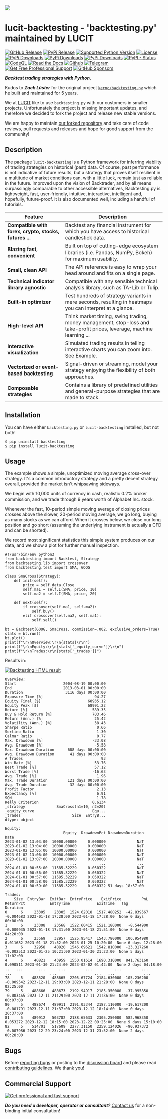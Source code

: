 [![](https://raw.githubusercontent.com/LUCIT-Systems-and-Development/lucit-backtesting/master/images/logo/lucit-backtesting.png)](https://github.com/LUCIT-Systems-and-Development/lucit-backtesting)

# lucit-backtesting - 'backtesting.py' maintained by LUCIT

[![GitHub Release](https://img.shields.io/github/release/LUCIT-Systems-and-Development/lucit-backtesting.svg?label=github)](https://github.com/LUCIT-Systems-and-Development/lucit-backtesting/releases)
[![PyPi Release](https://img.shields.io/pypi/v/lucit-backtesting?color=blue)](https://pypi.org/project/lucit-backtesting/)
[![Supported Python Version](https://img.shields.io/pypi/pyversions/lucit_backtesting.svg)](https://www.python.org/downloads/)
[![License](https://img.shields.io/github/license/LUCIT-Systems-and-Development/lucit-backtesting.svg?color=blue)](https://lucit-backtesting.docs.lucit.tech/license.html)
[![PyPi Downloads](https://pepy.tech/badge/lucit-backtesting)](https://pepy.tech/project/lucit-backtesting)
[![PyPi Downloads](https://pepy.tech/badge/lucit-backtesting/month)](https://pepy.tech/project/lucit-backtesting)
[![PyPi Downloads](https://pepy.tech/badge/lucit-backtesting/week)](https://pepy.tech/project/lucit-backtesting)
[![PyPI - Status](https://img.shields.io/pypi/status/unicorn_binance_local_depth_cache.svg)](https://github.com/LUCIT-Systems-and-Development/lucit-backtesting/issues)
[![CodeQL](https://github.com/LUCIT-Systems-and-Development/lucit-backtesting/actions/workflows/codeql-analysis.yml/badge.svg)](https://github.com/LUCIT-Systems-and-Development/lucit-backtesting/actions/workflows/codeql-analysis.yml)
[![Read the Docs](https://img.shields.io/badge/read-%20docs-yellow)](https://lucit-backtesting.docs.lucit.tech/)
[![Github](https://img.shields.io/badge/source-github-cbc2c8)](https://github.com/LUCIT-Systems-and-Development/lucit-backtesting)
[![Telegram](https://img.shields.io/badge/community-telegram-41ab8c)](https://t.me/unicorndevs)
[![Get Free Professional Support](https://img.shields.io/badge/chat-lucit%20support-004166)](https://www.lucit.tech/get-support.html)
[![GitHub Sponsors](https://img.shields.io/github/sponsors/kernc?color=pink)](https://github.com/sponsors/kernc)

***Backtest trading strategies with Python.***

Kudos to ***Zach Lûster*** for the original project [`kernc/backtesting.py`](https://github.com/kernc/backtesting.py) 
which he built and maintained for 5 years. 

We at [LUCIT](https://www.lucit.tech) like to use `backtesting.py` with our customers in smaller projects. 
Unfortunately the project is missing important updates, and therefore we decided to fork the project and release new 
stable versions. 

We are happy to maintain [our forked repository](https://github.com/LUCIT-Systems-and-Development/lucit-backtesting) 
and take care of code reviews, pull requests and releases and hope for good support from the community!

## Description
The package `lucit-backtesting` is a Python framework for inferring viability of trading strategies on historical (past) 
data. Of course, past performance is not indicative of future results, but a strategy that proves itself resilient in a 
multitude of market conditions can, with a little luck, remain just as reliable in the future. Improved upon the vision 
of Backtrader, and by all means surpassingly comparable to other accessible alternatives, Backtesting.py is lightweight, 
fast, user-friendly, intuitive, interactive, intelligent and, hopefully, future-proof. It is also documented well, 
including a handful of tutorials. 


| Feature | Description |
| ------- | ----------- |
| **Compatible with forex, crypto, stocks, futures ...** | Backtest any financial instrument for which you have access to historical candlestick data. |
| **Blazing fast, convenient** | Built on top of cutting-edge ecosystem libraries (i.e. Pandas, NumPy, Bokeh) for maximum usability. |
| **Small, clean API** | The API reference is easy to wrap your head around and fits on a single page. |
| **Technical indicator library agnostic** | Compatible with any sensible technical analysis library, such as TA-Lib or Tulip. |
| **Built-in optimizer** | Test hundreds of strategy variants in mere seconds, resulting in heatmaps you can interpret at a glance. |
| **High-level API** | Think market timing, swing trading, money management, stop-loss and take-profit prices, leverage, machine learning ... |
| **Interactive visualization** | Simulated trading results in telling interactive charts you can zoom into. See Example. |
| **Vectorized or event-based backtesting** | Signal-driven or streaming, model your strategy enjoying the flexibility of both approaches. |
| **Composable strategies** | Contains a library of predefined utilities and general-purpose strategies that are made to stack. |


## Installation

You can have either `backtesting.py` or `lucit-backtesting` installed, but not both!
```
$ pip uninstall backtesting
$ pip install lucit-backtesting
```

## Usage

The example shows a simple, unoptimized moving average cross-over strategy. It's a common introductory strategy and a 
pretty decent strategy overall, provided the market isn't whipsawing sideways.

We begin with 10,000 units of currency in cash, realistic 0.2% broker commission, and we trade through 9 years worth of 
Alphabet Inc. stock. 

Whenever the fast, 10-period simple moving average of closing prices crosses above the slower, 20-period moving average, 
we go long, buying as many stocks as we can afford. When it crosses below, we close our long position and go short 
(assuming the underlying instrument is actually a CFD and can be shorted).

We record most significant statistics this simple system produces on our data, and we show a plot for further manual 
inspection. 

```
#!/usr/bin/env python3
from backtesting import Backtest, Strategy
from backtesting.lib import crossover
from backtesting.test import SMA, GOOG

class SmaCross(Strategy):
    def init(self):
        price = self.data.Close
        self.ma1 = self.I(SMA, price, 10)
        self.ma2 = self.I(SMA, price, 20)

    def next(self):
        if crossover(self.ma1, self.ma2):
            self.buy()
        elif crossover(self.ma2, self.ma1):
            self.sell()

bt = Backtest(GOOG, SmaCross, commission=.002, exclusive_orders=True)
stats = bt.run()
bt.plot()
print(f"\r\nOverview:\r\n{stats}\r\n")
print(f"\r\nEquity:\r\n{stats['_equity_curve']}\r\n")
print(f"\r\nTrades:\r\n{stats['_trades']}")
```

Results in:

[![Backtesting HTML result](https://raw.githubusercontent.com/LUCIT-Systems-and-Development/lucit-backtesting/master/images/example_html_result.png)](https://lucit-backtesting.docs.lucit.tech/_static/example_result.html)

```
Overview:
Start                     2004-08-19 00:00:00
End                       2013-03-01 00:00:00
Duration                   3116 days 00:00:00
Exposure Time [%]                       94.27
Equity Final [$]                     68935.12
Equity Peak [$]                      68991.22
Return [%]                             589.35
Buy & Hold Return [%]                  703.46
Return (Ann.) [%]                       25.42
Volatility (Ann.) [%]                   38.43
Sharpe Ratio                             0.66
Sortino Ratio                            1.30
Calmar Ratio                             0.77
Max. Drawdown [%]                      -33.08
Avg. Drawdown [%]                       -5.58
Max. Drawdown Duration      688 days 00:00:00
Avg. Drawdown Duration       41 days 00:00:00
# Trades                                   93
Win Rate [%]                            53.76
Best Trade [%]                          57.12
Worst Trade [%]                        -16.63
Avg. Trade [%]                           1.96
Max. Trade Duration         121 days 00:00:00
Avg. Trade Duration          32 days 00:00:00
Profit Factor                            2.13
Expectancy [%]                           6.91
SQN                                      1.78
Kelly Criterion                        0.6134
_strategy              SmaCross(n1=10, n2=20)
_equity_curve                          Equ...
_trades                       Size  EntryB...
dtype: object

Equity:
                          Equity  DrawdownPct DrawdownDuration
Date
2023-01-02 13:03:00  10000.00000     0.000000              NaT
2023-01-02 13:04:00  10000.00000     0.000000              NaT
2023-01-02 13:05:00  10000.00000     0.000000              NaT
2023-01-02 13:06:00  10000.00000     0.000000              NaT
2023-01-02 13:07:00  10000.00000     0.000000              NaT
...                          ...          ...              ...
2024-01-01 00:55:00  11585.32229     0.050322              NaT
2024-01-01 00:56:00  11585.32229     0.050322              NaT
2024-01-01 00:57:00  11585.32229     0.050322              NaT
2024-01-01 00:58:00  11585.32229     0.050322              NaT
2024-01-01 00:59:00  11585.32229     0.050322 51 days 18:57:00

Trades:
    Size  EntryBar  ExitBar  EntryPrice    ExitPrice         PnL  ReturnPct           EntryTime            ExitTime   Tag        Duration
0      6     23305    23305  1524.62018  1517.480252  -42.839567  -0.004683 2023-01-18 17:28:00 2023-01-18 17:28:00  None 0 days 00:00:00
1      6     23308    23568  1522.60415  1521.180000   -8.544900  -0.000935 2023-01-18 17:31:00 2023-01-18 21:51:00  None 0 days 04:20:00
2      6     23569    32957  1525.95417  1543.780000  106.954980   0.011682 2023-01-18 21:52:00 2023-01-25 10:20:00  None 6 days 12:28:00
3      6     32958    40820  1546.69621  1542.810000  -23.317260  -0.002513 2023-01-25 10:21:00 2023-01-30 21:23:00  None 5 days 11:02:00
4      6     40821    43959  1550.01614  1690.310000  841.763160   0.090511 2023-01-30 21:24:00 2023-02-02 01:42:00  None 2 days 04:18:00
..   ...       ...      ...         ...          ...         ...        ...                 ...                 ...   ...             ...
78     5    488520   488665  2205.67724  2184.630000 -105.236200  -0.009542 2023-12-11 19:03:00 2023-12-11 21:28:00  None 0 days 02:25:00
79     5    488666   488673  2192.94917  2185.350000  -37.995850  -0.003465 2023-12-11 21:29:00 2023-12-11 21:36:00  None 0 days 00:07:00
80     5    488674   489911  2191.03344  2187.110000  -19.617200  -0.001791 2023-12-11 21:37:00 2023-12-12 18:14:00  None 0 days 20:37:00
81     5    489912   503782  2188.65633  2305.250000  582.968350   0.053272 2023-12-12 18:15:00 2023-12-22 09:25:00  None 9 days 15:10:00
82     5    514701   517609  2277.31150  2259.124026  -90.937372  -0.007986 2023-12-29 23:24:00 2023-12-31 23:52:00  None 2 days 00:28:00
```

## Bugs

Before [reporting bugs](https://github.com/LUCIT-Systems-and-Development/lucit-backtesting/issues) or posting to the
[discussion board](https://github.com/LUCIT-Systems-and-Development/lucit-backtesting/discussions) and 
please read [contributing guidelines](https://lucit-backtesting.docs.lucit.tech/contributing.html). We thank you!

## Commercial Support

[![Get professional and fast support](https://raw.githubusercontent.com/LUCIT-Systems-and-Development/unicorn-binance-suite/master/images/support/LUCIT-get-professional-and-fast-support.png)](https://www.lucit.tech/get-support.html)

***Do you need a developer, operator or consultant?*** [Contact us](https://www.lucit.tech/contact.html) for a non-binding initial consultation!